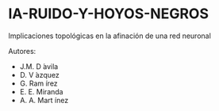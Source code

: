 # IA-RUIDO-Y-HOYOS-NEGROS
Implicaciones topológicas en la afinación de una red neuronal 

Autores: 
- J.M. D ́avila
- D. V ́azquez
- G. Ram ́ırez
- E. E. Miranda
- A. A. Mart ́ınez
